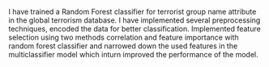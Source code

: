 I have trained a Random Forest classifier for terrorist group name attribute in the global terrorism database. I have implemented several preprocessing techniques, encoded the data for better classification. Implemented feature selection using two methods correlation and feature importance with random forest classifier and narrowed down the used features in the multiclassifier model which inturn improved the performance of the model.

